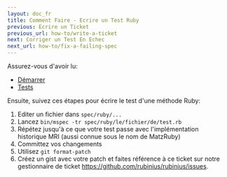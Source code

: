 ```yaml
---
layout: doc_fr
title: Comment Faire - Ecrire un Test Ruby
previous: Ecrire un Ticket
previous_url: how-to/write-a-ticket
next: Corriger un Test En Echec
next_url: how-to/fix-a-failing-spec
---
```


Assurez-vous d'avoir lu:

  *  [Démarrer](/doc/en/getting-started/)
  *  [Tests](/doc/en/specs/)

Ensuite, suivez ces étapes pour écrire le test d'une méthode Ruby:

  1. Editer un fichier dans `spec/ruby/...`
  2. Lancez `bin/mspec -tr spec/ruby/le/fichier/de/test.rb`
  3. Répétez jusqu'à ce que votre test passe avec l'implémentation
     historique MRI (aussi connue sous le nom de MatzRuby)
  4. Committez vos changements
  7. Utilisez `git format-patch`
  8. Créez un gist avec votre patch et faites référence à ce ticket sur notre gestionnaire de ticket <https://github.com/rubinius/rubinius/issues>.
